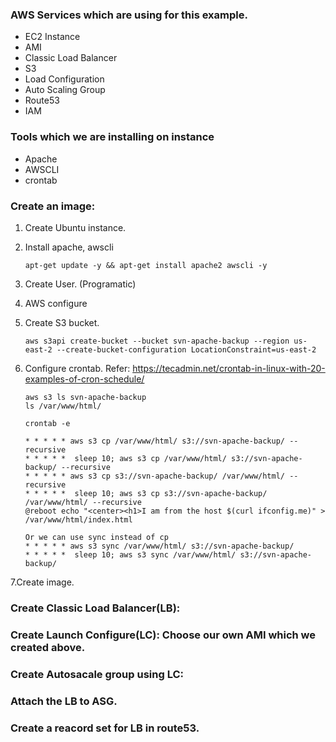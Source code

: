 ### AWS Services which are using for this example.

* EC2 Instance
* AMI
* Classic Load Balancer
* S3
* Load Configuration
* Auto Scaling Group
* Route53
* IAM

### Tools which we are installing on instance

* Apache
* AWSCLI
* crontab

### Create an image:

 1. Create Ubuntu instance.

 2. Install apache, awscli
 
 		apt-get update -y && apt-get install apache2 awscli -y

 3. Create User. (Programatic)

 4. AWS configure

 5. Create S3 bucket.
 	
		aws s3api create-bucket --bucket svn-apache-backup --region us-east-2 --create-bucket-configuration LocationConstraint=us-east-2

 6. Configure crontab.
	Refer: https://tecadmin.net/crontab-in-linux-with-20-examples-of-cron-schedule/

		aws s3 ls svn-apache-backup
		ls /var/www/html/

		crontab -e

		* * * * * aws s3 cp /var/www/html/ s3://svn-apache-backup/ --recursive
		* * * * *  sleep 10; aws s3 cp /var/www/html/ s3://svn-apache-backup/ --recursive
		* * * * * aws s3 cp s3://svn-apache-backup/ /var/www/html/ --recursive
		* * * * *  sleep 10; aws s3 cp s3://svn-apache-backup/ /var/www/html/ --recursive
		@reboot echo "<center><h1>I am from the host $(curl ifconfig.me)" > /var/www/html/index.html

		Or we can use sync instead of cp
		* * * * * aws s3 sync /var/www/html/ s3://svn-apache-backup/
		* * * * *  sleep 10; aws s3 sync /var/www/html/ s3://svn-apache-backup/

 7.Create image.


### Create Classic Load Balancer(LB):

### Create Launch Configure(LC): Choose our own AMI which we created above.

### Create Autosacale group using LC:

### Attach the LB to ASG.

### Create a reacord set for LB in route53.
